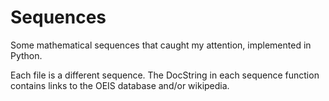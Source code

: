 # Sequences

Some mathematical sequences that caught my attention, implemented in Python.

Each file is a different sequence. The DocString in each sequence function contains links to the OEIS database and/or wikipedia.
